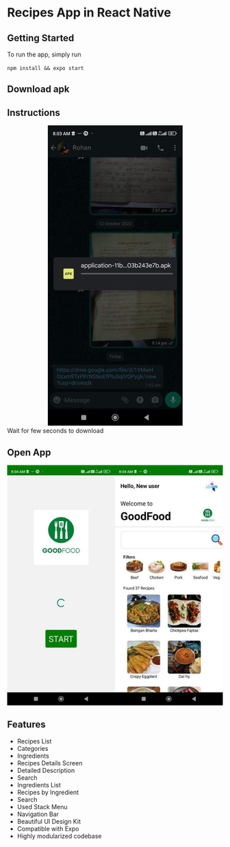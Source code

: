 # Recipes App in React Native

## Getting Started

To run the app, simply run

`npm install && expo start`

## Download apk

<a href="https://drive.google.com/file/d/1YMwHOzxm9TxPKrNSNoEfPtuSqiVQPygk/view?usp=drivesdk"> </a>

## Instructions

<center><img src="./11.jpg" /></center>
Wait for few seconds to download

## Open App
<center><img src="./join1.jpg" /></center>

## Features

- Recipes List
- Categories
- Ingredients
- Recipes Details Screen
- Detailed Description
- Search
- Ingredients List
- Recipes by Ingredient
- Search
- Used Stack Menu
- Navigation Bar
- Beautiful UI Design Kit
- Compatible with Expo
- Highly modularized codebase
